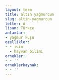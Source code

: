 ```yaml
---
layout: term
title: altın yağmurcun
slug: altin-yagmurcun
letter: A
lisan: Türkçe
anlamlar:
- yağmur kuşu
ozellikler:
- - isim
  - hayvan bilimi
ornekler:
- - ''
orneklerkaynak:
- - ''
---
```

